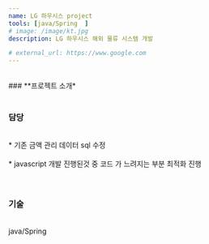 ```yaml
---
name: LG 하우시스 project
tools: [java/Spring  ]
# image: /image/kt.jpg
description: LG 하우시스 해외 물류 시스템 개발

# external_url: https://www.google.com
---
```


<br>
### **프로젝트 소개*

<br>
<br>

### 담당
<br>
* 기존 금액 관리 데이터 sql 수정 <br><br>
* javascript 개발 진행된것 중 코드 가 느려지는  부분 최적화 진행<br>



<br>
<br>

### 기술
<br>
java/Spring 
<br>
<br>

